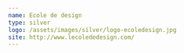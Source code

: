 ```yaml
---
name: Ecole de design
type: silver
logo: /assets/images/silver/logo-ecoledesign.jpg
site: http://www.lecolededesign.com/
---
```

